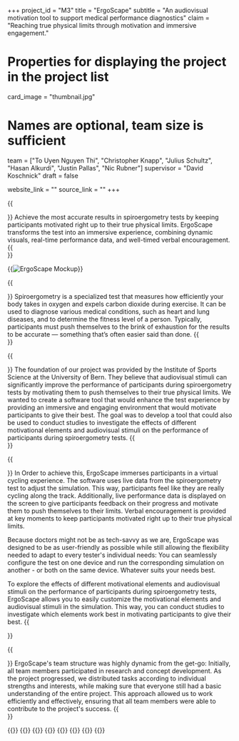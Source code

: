 +++
project_id = "M3"
title = "ErgoScape"
subtitle = "An audiovisual motivation tool to support medical performance diagnostics"
claim = "Reaching true physical limits through motivation and immersive engagement."

# Properties for displaying the project in the project list
card_image = "thumbnail.jpg"

# Names are optional, team size is sufficient
team = ["To Uyen Nguyen Thi", "Christopher Knapp", "Julius Schultz", "Hasan Alkurdi", "Justin Pallas", "Nic Rubner"]
supervisor = "David Koschnick"
draft = false

website_link = ""
source_link = ""
+++

{{<section title="Abstract">}}
Achieve the most accurate results in spiroergometry tests by keeping participants motivated right up to their true physical limits. ErgoScape transforms the test into an immersive experience, combining dynamic visuals, real-time performance data, and well-timed verbal encouragement.
{{</section>}}

{{<image src="ergoscape_mockup.jpg" alt="ErgoScape Mockup">}}

{{<section title="What is Spiroergometry?">}}
Spiroergometry is a specialized test that measures how efficiently your body takes in oxygen and expels carbon dioxide during exercise. It can be used to diagnose various medical conditions, such as heart and lung diseases, and to determine the fitness level of a person. Typically, participants must push themselves to the brink of exhaustion for the results to be accurate — something that’s often easier said than done.
{{</section>}}

{{<section title="Our Goal">}} 
The foundation of our project was provided by the Institute of Sports Science at the University of Bern. They believe that audiovisual stimuli can significantly improve the performance of participants during spiroergometry tests by motivating them to push themselves to their true physical limits. We wanted to create a software tool that would enhance the test experience by providing an immersive and engaging environment that would motivate participants to give their best. The goal was to develop a tool that could also be used to conduct studies to investigate the effects of different motivational elements and audiovisual stimuli on the performance of participants during spiroergometry tests.
{{</section>}}

{{<section title="Main Ideas">}}
In Order to achieve this, ErgoScape immerses participants in a virtual cycling experience. The software uses live data from the spiroergometry test to adjust the simulation. This way, participants feel like they are really cycling along the track. Additionally, live performance data is displayed on the screen to give participants feedback on their progress and motivate them to push themselves to their limits. Verbal encouragement is provided at key moments to keep participants motivated right up to their true physical limits.

Because doctors might not be as tech-savvy as we are, ErgoScape was designed to be as user-friendly as possible while still allowing the flexibility needed to adapt to every tester's individual needs: You can seamlessly configure the test on one device and run the corresponding simulation on another - or both on the same device. Whatever suits your needs best.

To explore the effects of different motivational elements and audiovisual stimuli on the performance of participants during spiroergometry tests, ErgoScape allows you to easily customize the motivational elements and audiovisual stimuli in the simulation. This way, you can conduct studies to investigate which elements work best in motivating participants to give their best.
{{</section>}}

{{<section title="The Team">}}
ErgoScape's team structure was highly dynamic from the get-go: Initially, all team members participated in research and concept development. As the project progressed, we distributed tasks according to individual strengths and interests, while making sure that everyone still had a basic understanding of the entire project. This approach allowed us to work efficiently and effectively, ensuring that all team members were able to contribute to the project's success.
{{</section>}}

{{<gallery>}}
{{<team-member image="team/uyen.jpeg" name="To Uyen Nguyen Thi">}}
{{<team-member image="team/chris.jpeg" name="Christopher Knapp">}}
{{<team-member image="team/julius.jpeg" name="Julius Schultz">}}
{{<team-member image="team/hasan.jpeg" name="Hasan Alkurdi">}}
{{<team-member image="team/justin.jpeg" name="Justin Pallas">}}
{{<team-member image="team/nic.jpeg" name="Nic Rubner">}}
{{</gallery>}}

